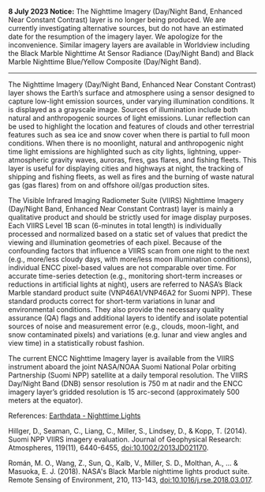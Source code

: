 **8 July 2023 Notice:**
The Nighttime Imagery (Day/Night Band, Enhanced Near Constant Contrast) layer is no longer being produced. We are currently investigating alternative sources, but do not have an estimated date for the resumption of the imagery layer. We apologize for the inconvenience. Similar imagery layers are available in Worldview including the Black Marble Nighttime At Sensor Radiance (Day/Night Band) and Black Marble Nighttime Blue/Yellow Composite (Day/Night Band).

---

The Nighttime Imagery (Day/Night Band, Enhanced Near Constant Contrast) layer shows the Earth’s surface and atmosphere using a sensor designed to capture low-light emission sources, under varying illumination conditions. It is displayed as a grayscale image. Sources of illumination include both natural and anthropogenic sources of light emissions. Lunar reflection can be used to highlight the location and features of clouds and other terrestrial features such as sea ice and snow cover when there is partial to full moon conditions. When there is no moonlight, natural and anthropogenic night time light emissions are highlighted such as city lights, lightning, upper-atmospheric gravity waves, auroras, fires, gas flares, and fishing fleets. This layer is useful for displaying cities and highways at night, the tracking of shipping and fishing fleets, as well as fires and the burning of waste natural gas (gas flares) from on and offshore oil/gas production sites.

The Visible Infrared Imaging Radiometer Suite (VIIRS) Nighttime Imagery (Day/Night Band, Enhanced Near Constant Contrast) layer is mainly a qualitative product and should be strictly used for image display purposes. Each VIIRS Level 1B scan (6-minutes in total length) is individually processed and normalized based on a static set of values that predict the viewing and illumination geometries of each pixel. Because of the confounding factors that influence a VIIRS scan from one night to the next (e.g., more/less cloudy days, with more/less moon illumination conditions), individual ENCC pixel-based values are not comparable over time. For accurate time-series detection (e.g., monitoring short-term increases or reductions in artificial lights at night), users are referred to NASA’s Black Marble standard product suite (VNP46A1/VNP46A2 for Suomi NPP). These standard products correct for short-term variations in lunar and environmental conditions. They also provide the necessary quality assurance (QA) flags and additional layers to identify and isolate potential sources of noise and measurement error (e.g., clouds, moon-light, and snow contaminated pixels) and variations (e.g. lunar and view angles and view time) in a statistically robust fashion.

The current ENCC Nighttime Imagery layer is available from the VIIRS instrument aboard the joint NASA/NOAA Suomi National Polar orbiting Partnership (Suomi NPP) satellite at a daily temporal resolution. The VIIRS Day/Night Band (DNB) sensor resolution is 750 m at nadir and the ENCC imagery layer’s gridded resolution is 15 arc-second (approximately 500 meters at the equator).

References: [Earthdata - Nighttime Lights](https://earthdata.nasa.gov/learn/backgrounders/nighttime-lights)

Hillger, D., Seaman, C., Liang, C., Miller, S., Lindsey, D., & Kopp, T. (2014). Suomi NPP VIIRS imagery evaluation. Journal of Geophysical Research: Atmospheres, 119(11), 6440-6455, [doi:10.1002/2013JD021170](https://doi.org/10.1002/2013JD021170).

Román, M. O., Wang, Z., Sun, Q., Kalb, V., Miller, S. D., Molthan, A., ... & Masuoka, E. J. (2018). NASA's Black Marble nighttime lights product suite. Remote Sensing of Environment, 210, 113-143, [doi:10.1016/j.rse.2018.03.017](https://doi.org/10.1016/j.rse.2018.03.017).